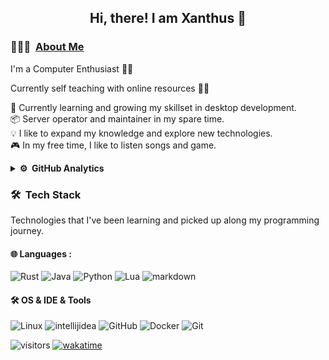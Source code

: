 <div align="center">
  <h2> 
    Hi, there! I am Xanthus 👋
  </h2>
</div>

### 👨🏻‍💻 &nbsp;[About Me](https://xanthus58.github.io/Xanthus58/)

I'm a Computer Enthusiast 👨‍💻

Currently self teaching with online resources 👨‍🎓

🌱 Currently learning and growing my skillset in desktop development.\
📦  Server operator and maintainer in my spare time.\
💡 I like to expand my knowledge and explore new technologies.\
🎮  In my free time, I like to listen songs and game.

<details>
<summary><b>⚙️ &nbsp;GitHub Analytics</b></summary>

<div align="center">
  <h4> 
    🏃 Happy Coding 🏃 
  </h4>
</div>
<p align="center">
  <a href="https://github.com/Xanthus58">
    <img height="180em" src="https://github-readme-stats.vercel.app/api?username=Xanthus58&show_icons=true&theme=dark"/>
    <br>
    <img height="290em" src="https://github-readme-stats.vercel.app/api/wakatime?username=Xanthus&theme=dark&layout=compact"/>
  </a>
</p>

</details>

### 🛠 &nbsp;Tech Stack

Technologies that I've been learning and picked up along my programming journey.

#### 🌐  Languages : <br />

![Rust](https://img.shields.io/badge/-Rust-05122A?style=flat-square&logo=rust)
![Java](https://img.shields.io/badge/-Java-05122A?style=flat-square&logo=intellijidea)
![Python](http://img.shields.io/badge/-Python-05122A?style=flat-square&logo=python&logoColor=F7B500)
![Lua](https://img.shields.io/badge/-Lua-05122A?style=flat-square&logo=lua)
![markdown](https://img.shields.io/badge/-markdown-05122A?style=flat-square&logo=markdown)

#### 🛠 OS & IDE & Tools <br />

![Linux](https://img.shields.io/badge/-Linux-05122A?style=flat-square&logo=Linux)
![intellijidea](https://img.shields.io/badge/-intellijidea-05122A?style=flat-square&logo=intellijidea)
![GitHub](https://img.shields.io/badge/-GitHub-05122A?style=flat&logo=github)
![Docker](https://img.shields.io/badge/-Docker-05122A?style=flat-square&logo=docker&logoColor=2496ed)
![Git](https://img.shields.io/badge/-Git-05122A?style=flat&logo=git)

![visitors](https://visitor-badge.glitch.me/badge?page_id=kogisin/Xanthus58)
[![wakatime](https://wakatime.com/badge/user/0b1b6854-9980-4101-a28a-0b148d8403d6.svg)](https://wakatime.com/@0b1b6854-9980-4101-a28a-0b148d8403d6)
<!---[!template pulled from Ashesh3 https://github.com/Ashesh3/Ashesh3
